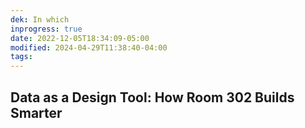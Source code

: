 ```yaml
---
dek: In which
inprogress: true
date: 2022-12-05T18:34:09-05:00
modified: 2024-04-29T11:38:40-04:00
tags:
---
```


## Data as a Design Tool: How Room 302 Builds Smarter
